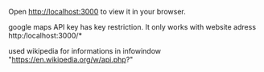 Open [http://localhost:3000](http://localhost:3000) to view it in your browser.

google maps API key has key restriction. It only works with website adress http:/localhost:3000/\*

used wikipedia for informations in infowindow "https://en.wikipedia.org/w/api.php?"
